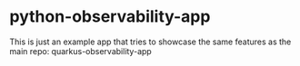 # python-observability-app
This is just an example app that tries to showcase the same features as the main repo: quarkus-observability-app
